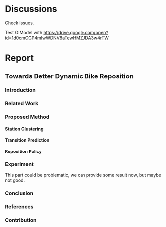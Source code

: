 # Discussions

Check issues.

Test OIModel with https://drive.google.com/open?id=1d0cmCGP4mIwWDNV8aTewHMZJDA3w4rTW


# Report

## Towards Better Dynamic Bike Reposition

### Introduction

### Related Work

### Proposed Method

#### Station Clustering

#### Transition Prediction

#### Reposition Policy


### Experiment

This part could be problematic, we can provide some result now, but maybe not good.

### Conclusion

### References


### Contribution

